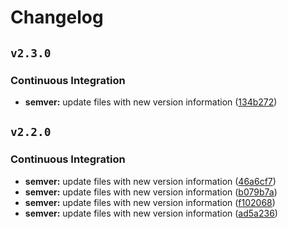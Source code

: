 # Changelog

## `v2.3.0`


### Continuous Integration

* **semver:** update files with new version information ([134b272](https://github.com/iamamutt/gh-actions-test/commit/134b272c42519caa2a905f00202360cefae22b10))

## `v2.2.0`


### Continuous Integration

* **semver:** update files with new version information ([46a6cf7](https://github.com/iamamutt/gh-actions-test/commit/46a6cf7e4ae23a27d505b2fa0b422e27d44b9bae))
* **semver:** update files with new version information ([b079b7a](https://github.com/iamamutt/gh-actions-test/commit/b079b7a405fe011050e0abe080322bc4486e1ddf))
* **semver:** update files with new version information ([f102068](https://github.com/iamamutt/gh-actions-test/commit/f10206857a525567855bc698160893ab56729a4c))
* **semver:** update files with new version information ([ad5a236](https://github.com/iamamutt/gh-actions-test/commit/ad5a236f2c12393afd99fd7564157d6a9b193661))
